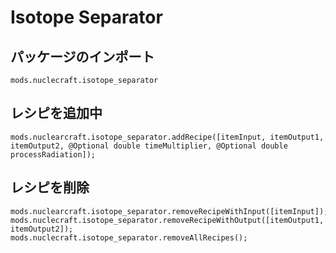 # Isotope Separator

## パッケージのインポート
`mods.nuclecraft.isotope_separator`

## レシピを追加中
```zenscript
mods.nuclearcraft.isotope_separator.addRecipe([itemInput, itemOutput1, itemOutput2, @Optional double timeMultiplier, @Optional double processRadiation]);
```

## レシピを削除
```zenscript
mods.nuclearcraft.isotope_separator.removeRecipeWithInput([itemInput]);
mods.nuclecraft.isotope_separator.removeRecipeWithOutput([itemOutput1, itemOutput2]);
mods.nuclecraft.isotope_separator.removeAllRecipes();
```